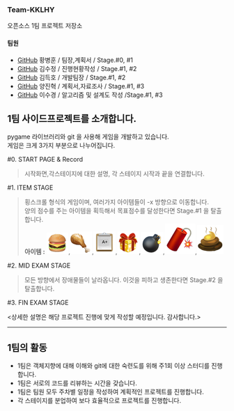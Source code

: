 ### Team-KKLHY
오픈소스 1팀 프로젝트 저장소<br>
#### 팀원
+ [GitHub](https://github.com/HwangBBang) 황병훈 / 팀장,계획서 / Stage.#0, #1 
+ [GitHub](https://github.com/123ksj) 김수정 / 진행현황작성 / Stage.#1, #2 
+ [GitHub](https://github.com/subsub97) 김득호 / 개발팀장 / Stage.#1, #2
+ [GitHub](https://github.com/YangJinHyeok) 양진혁 / 계획서,자료조사 / Stage.#1, #3 
+ [GitHub](https://github.com/sugyeong-lee) 이수경 / 알고리즘 및 설계도 작성 /Stage.#1, #3

## 1팀 사이드프로젝트를 소개합니다.

pygame 라이브러리와 git 을 사용해 게임을 개발하고 있습니다.<br>
게임은 크게 3가지 부분으로 나누어집니다.<br>

#0. START PAGE & Record<br>
> 시작화면,각스테이지에 대한 설명, 각 스테이지 시작과 끝을 연결합니다. <br>

#1. ITEM STAGE <br>
> 횡스크롤 형식의 게임이며, 여러가지 아이템들이  -x 방향으로 이동합니다. <br>
> 양의 점수를 주는 아이템을 획득해서 목표점수를 달성한다면 Stage.#1 을 탈출합니다. <br>
> **아이템 :**
> <img src = "아이템/p_it1.png">,<img src = "아이템/p_it2.png">,<img src = "아이템/p_it3.png">,<img src = "아이템/p_it4.png">,<img src = "아이템/n_it1.png">,<img src = "아이템/n_it2.png">,<img src = "아이템/n_it3.png">
> 
> 
#2. MID EXAM STAGE<br>
> 모든 방향에서 장애물들이 날라옵니다. 이것을 피하고 생존한다면 Stage.#2 을 탈출합니다.

#3. FIN EXAM STAGE<br>
>


<상세한 설명은 해당 프로젝트 진행에 맞게 작성할 예정입니다. 감사합니다.>

---
## 1팀의 활동

+ 1팀은 객체지향에 대해 이해와 git에 대한 숙련도를 위해 주1회 이상 스터디를 진행합니다.
+ 1팀은 서로의 코드를 리뷰하는 시간을 갖습니다.
+ 1팀은 팀원 모두 주차별 일정을 작성하여 계획적인 프로젝트를 진행합니다.
+ 각 스테이지를 분업하여 보다 효율적으로 프로젝트를 진행합니다.
